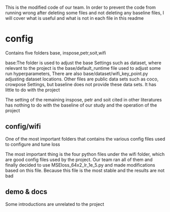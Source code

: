 This is the modified code of our team. In order to prevent the code from running wrong after deleting some files and not deleting any baseline files, I will cover what is useful and what is not in each file in this readme
# config
Contains five folders base, inspose,petr,soit,wifi

base:The folder is used to adjust the base Settings such as dataset, where relevant to the project is the base/default_runtime file used to adjust some run hyperparameters, There are also base/dataset/wifi_key_point.py adjusting dataset locations. Other files are public data sets such as coco, crowpose Settings, but baseline does not provide these data sets. It has little to do with the project

The setting of the remaining inspose, petr and soit cited in other literatures has nothing to do with the baseline of our study and the operation of the project
## config/wifi
One of the most important folders that contains the various config files used to configure and tune loss

The most important thing is the four python files under the wifi folder, which are good config files used by the project. Our team ran all of them and finally decided to use MSEloss_64x2_lr_1e_5.py and made modifications based on this file. Because this file is the most stable and the results are not bad

## demo & docs
Some introductions are unrelated to the project

